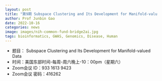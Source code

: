 ```yaml
---
layout: post
title: "第9期 Subspace Clustering and Its Development for Manifold-valued Data"
author: Prof Junbin Gao  
date: 2022-10-16
categories: news
image: images/nih-common-fund-bridge2ai.jpg
tags: bioinformatics, GWAS, Genomics, Disease, Human
---
```

- 题目： Subspace Clustering and Its Development for Manifold-valued Data
- 时间：美国东部时间-每周-周六晚上-10：00pm（星期六）
- Zoom会议 ID：933 1613 9423
- Zoom会议 密码：416262